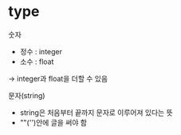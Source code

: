 # type

숫자

- 정수 :  integer
- 소수 : float

→ integer과 float을 더할 수 있음

문자(string)

- string은 처음부터 끝까지 문자로 이루어져 있다는 뜻
- ""('')안에 글을 써야 함